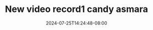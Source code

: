 --- 
title: "New video record1 candy asmara"
description: "streaming bokeh New video record1 candy asmara gratis   new"
date: 2024-07-25T14:24:48-08:00
file_code: "fuiwtcmta4k8"
draft: false
cover: "kg1dpnwhtqv9p5k0.jpg"
tags: ["New", "video", "candy", "asmara", "bokep-indo", "bokep-viral", "bokep-ig"]
length: 1479
fld_id: "1390208"
foldername: "Asmaracandy"
categories: ["Asmaracandy"]
views: 6
---